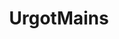 ---
title: UrgotMains
crosslinks:
- leagueoflegends
- Rengarmains
- summonerschool
- AatroxMains
- yorickmains
- karthusmains
- RyzeMains
---